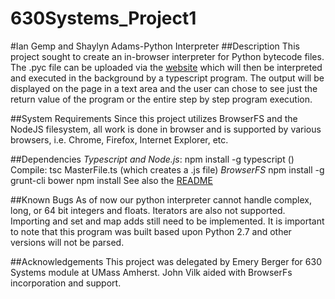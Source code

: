 630Systems_Project1
===================

#Ian Gemp and Shaylyn Adams-Python Interpreter
##Description
This project sought to create an in-browser interpreter for Python bytecode files. The .pyc file
can be uploaded via the [website](http://shaylyna.github.io/630Systems_Project1/) which will then be
interpreted and executed in the background by a typescript program. The output will be displayed
on the page in a text area and the user can chose to see just the return value of the program or the entire step by step
program execution.
  
##System Requirements
Since this project utilizes BrowserFS and the NodeJS filesystem, all work is done in browser and is supported
by various browsers, i.e. Chrome, Firefox, Internet Explorer, etc. 

##Dependencies
*Typescript and Node.js*:
npm install -g typescript
(<reference path="node.d.ts" />)
Compile: tsc MasterFile.ts (which creates a .js file)
*BrowserFS*
npm install -g grunt-cli bower
npm install
See also the [README](https://github.com/jvilk/BrowserFS/blob/master/README.md)

##Known Bugs
As of now our python interpreter cannot handle complex, long, or 64 bit integers and floats. Iterators are also not supported. Importing and 
set and map adds still need to be implemented. It is important to note that this program was built based upon Python 2.7 and
other versions will not be parsed. 

##Acknowledgements
This project was delegated by Emery Berger for 630 Systems module at UMass Amherst. John Vilk aided with
BrowserFs incorporation and support.
